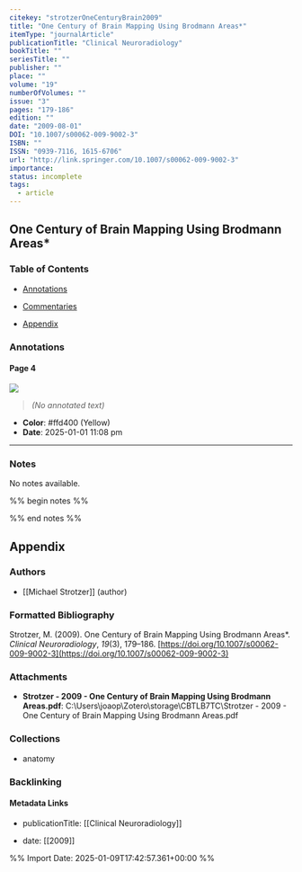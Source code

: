 ```yaml
---
citekey: "strotzerOneCenturyBrain2009"
title: "One Century of Brain Mapping Using Brodmann Areas*"
itemType: "journalArticle"
publicationTitle: "Clinical Neuroradiology"
bookTitle: ""
seriesTitle: ""
publisher: ""
place: ""
volume: "19"
numberOfVolumes: ""
issue: "3"
pages: "179-186"
edition: ""
date: "2009-08-01"
DOI: "10.1007/s00062-009-9002-3"
ISBN: ""
ISSN: "0939-7116, 1615-6706"
url: "http://link.springer.com/10.1007/s00062-009-9002-3"
importance: 
status: incomplete
tags:
  - article
---
```


## One Century of Brain Mapping Using Brodmann Areas*

### Table of Contents

- [Annotations](#annotations)

+ [Commentaries](#commentaries)

- [Appendix](#appendix)

### Annotations




#### Page 4




![](<0 - Supplementary/images/strotzerOneCenturyBrain2009.md/image-4-x50-y531.png>)



> *(No annotated text)*




- **Color**: #ffd400 (Yellow)
- **Date**: 2025-01-01 11:08 pm

---





### Notes


No notes available.


%% begin notes %%

<!-- Write your personal notes here -->

%% end notes %%

## Appendix

### Authors


- [[Michael Strotzer]] (author)




### Formatted Bibliography

Strotzer, M. (2009). One Century of Brain Mapping Using Brodmann Areas*. _Clinical Neuroradiology_, _19_(3), 179–186. [https://doi.org/10.1007/s00062-009-9002-3](https://doi.org/10.1007/s00062-009-9002-3)




### Attachments


- **Strotzer - 2009 - One Century of Brain Mapping Using Brodmann Areas.pdf**: C:\Users\joaop\Zotero\storage\CBTLB7TC\Strotzer - 2009 - One Century of Brain Mapping Using Brodmann Areas.pdf




### Collections


- anatomy





### Backlinking


#### Metadata Links


- publicationTitle: [[Clinical Neuroradiology]]




- date: [[2009]]





<!-- Any additional notes or comments -->


%% Import Date: 2025-01-09T17:42:57.361+00:00 %%
